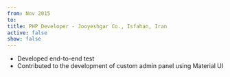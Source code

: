 ```yaml
---
from: Nov 2015
to: 
title: PHP Developer - Jooyeshgar Co., Isfahan, Iran
active: false
show: false
---
```


* Developed end-to-end test
* Contributed to the development of custom admin panel using Material UI
